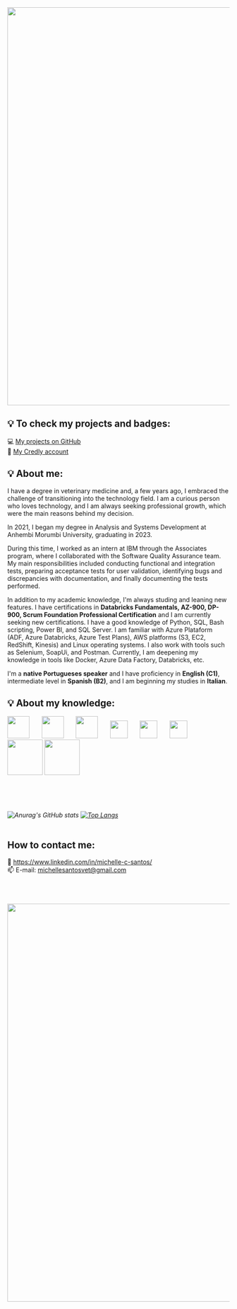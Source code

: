 <img src="https://user-images.githubusercontent.com/86981990/198135597-1a4a3a25-13c9-48b8-beef-f9d824331a04.png" width="900px" />

## :bulb: To check my projects and badges:
💻 [My projects on GitHub](https://github.com/micvet?tab=repositories)<br>
🥇 [My Credly account](https://www.credly.com/users/michelle-cristine-dos-santos)<br>

## :bulb: About me:

I have a degree in veterinary medicine and, a few years ago, I embraced the challenge of transitioning into the technology field. I am a curious person who loves technology, and I am always seeking professional growth, which were the main reasons behind my decision.

In 2021, I began my degree in Analysis and Systems Development at Anhembi Morumbi University, graduating in 2023.

During this time, I worked as an intern at IBM through the Associates program, where I collaborated with the Software Quality Assurance team. My main responsibilities included conducting functional and integration tests, preparing acceptance tests for user validation, identifying bugs and discrepancies with documentation, and finally documenting the tests performed.

In addition to my academic knowledge, I'm always studing and leaning new features. I have certifications in  **Databricks Fundamentals, AZ-900, DP-900, Scrum Foundation Professional Certification**  and I am currently seeking new certifications. I have a good knowledge of Python, SQL, Bash scripting, Power BI, and SQL Server. I am familiar with Azure Plataform (ADF, Azure Databricks, Azure Test Plans), AWS platforms (S3, EC2, RedShift, Kinesis)  and Linux operating systems. I also work with tools such as Selenium, SoapUi, and Postman. Currently, I am deepening my knowledge in tools like Docker, Azure Data Factory, Databricks, etc.

I'm a **native Portugueses speaker** and I have proficiency in **English (C1)**, intermediate level in **Spanish (B2)**, and I am beginning my studies in **Italian**.

## :bulb: About my knowledge:
  
<i>
<img src="https://cdn.jsdelivr.net/gh/devicons/devicon/icons/python/python-original-wordmark.svg" width="50px" /> &nbsp; &nbsp; &nbsp; <img src="https://cdn.jsdelivr.net/gh/devicons/devicon/icons/mysql/mysql-original-wordmark.svg" width="50px" /> &nbsp; &nbsp; &nbsp;  
<img src="https://cdn.jsdelivr.net/gh/devicons/devicon/icons/azure/azure-original-wordmark.svg" width="50px" /> &nbsp; &nbsp; &nbsp;   
<img src="https://cdn.jsdelivr.net/gh/devicons/devicon/icons/linux/linux-original.svg" width="40px" /> &nbsp; &nbsp; &nbsp;  <img src="https://cdn.jsdelivr.net/gh/devicons/devicon/icons/selenium/selenium-original.svg" width="40px" /> &nbsp; &nbsp; &nbsp;
<img src="https://github.com/micvet/micvet/assets/86981990/5217aa14-6601-4508-9727-a78d4e4acb30" width="40px" /> &nbsp; &nbsp; &nbsp;
<img src="https://github.com/micvet/micvet/assets/86981990/7ae73109-1a6f-444d-b31d-fadf6e241398" width="80px" /> 
<img src="https://github.com/micvet/micvet/assets/86981990/8c090fd0-a3c8-4709-b193-c9c2bdce5079" width="80px" /> &nbsp; &nbsp;




</i>

<br></br>

</br><i>![Anurag's GitHub stats](https://github-readme-stats.vercel.app/api?username=micvet&hide=contribs,prs)
[![Top Langs](https://github-readme-stats.vercel.app/api/top-langs/?username=micvet)](https://github.com/anuraghazra/github-readme-stats)</i>
<br></br>
## **How to contact me:**

🔗 https://www.linkedin.com/in/michelle-c-santos/<br>
📫 E-mail: michellesantosvet@gmail.com

<br></br>

<img src="https://user-images.githubusercontent.com/86981990/198138936-4e39b89b-f987-4c33-999b-64b6184a5a59.png" width="900px" />



